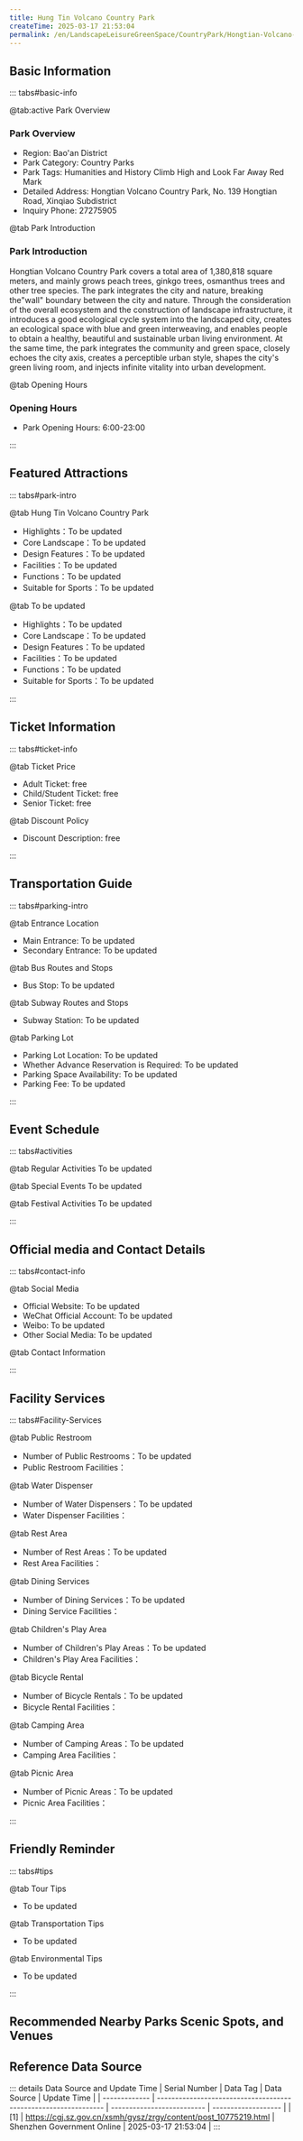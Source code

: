 ```yaml
---
title: Hung Tin Volcano Country Park
createTime: 2025-03-17 21:53:04
permalink: /en/LandscapeLeisureGreenSpace/CountryPark/Hongtian-Volcano-Country-Park/
---
```



<script setup>
import ImageSwiper from '/.vuepress/theme/components/ImageSwiper.vue'
// 轮播图数据
const swiperItems = [
    {
                link: 'https://cgj.sz.gov.cn/img/4/4005/4005948/10775219.png',
                title: 'Hung Tin Volcano Country Park',
                description: '',
                author: 'Shenzhen Government Online',
                date: '2025/03/17'
                },
  {
                link: 'https://cgj.sz.gov.cn/img/4/4005/4005948/10775219.png',
                title: 'Hung Tin Volcano Country Park',
                description: '',
                author: 'Shenzhen Government Online',
                date: '2025/03/17'
                }
]
// 配置项
const swiperConfig = {
  height: 500,
  showInfo: true
}
</script>
<!-- 轮播图组件 -->
<ImageSwiper :items="swiperItems" :config="swiperConfig" />



## Basic Information

::: tabs#basic-info

@tab:active Park Overview
### Park Overview
- Region: Bao'an District
- Park Category: Country Parks
- Park Tags: Humanities and History Climb High and Look Far Away Red Mark
- Detailed Address: Hongtian Volcano Country Park, No. 139 Hongtian Road, Xinqiao Subdistrict
- Inquiry Phone: 27275905

@tab Park Introduction
### Park Introduction
 Hongtian Volcano Country Park covers a total area of 1,380,818 square meters, and mainly grows peach trees, ginkgo trees, osmanthus trees and other tree species. The park integrates the city and nature, breaking the"wall" boundary between the city and nature. Through the consideration of the overall ecosystem and the construction of landscape infrastructure, it introduces a good ecological cycle system into the landscaped city, creates an ecological space with blue and green interweaving, and enables people to obtain a healthy, beautiful and sustainable urban living environment. At the same time, the park integrates the community and green space, closely echoes the city axis, creates a perceptible urban style, shapes the city's green living room, and injects infinite vitality into urban development.

@tab Opening Hours
### Opening Hours
- Park Opening Hours: 6:00-23:00

:::

## Featured Attractions

::: tabs#park-intro

@tab Hung Tin Volcano Country Park
<ImageCard
image="https://cgj.sz.gov.cn/images/index20230710_1.png"
    title="Hung Tin Volcano Country Park"
    description="1. Ciyun Pavilion: First built in the Qing Dynasty, it has a history of more than 300 years and is a Buddhist temple famous in Lingnan. The scenic spot is very popular and is crowded with tourists. It is a holy place for burning incense and worshipping Buddha. 2. Shajing Revolutionary Martyrs Monument: Located in the southeast of Hongtian Volcano Park, it is located at the junction of Shajing and Fuyong Streets. It was built in 2000. The new site is located at the place where seven martyrs of the Dongjiang Column Guerrilla Team died during the Anti-Japanese War. The 'Hongtian Seven Martyrs Tomb' was built, close to the volcano and Guanyin Temple. The monument garden is located on a small hill nearly 100 meters high on the southeast side of Hongtian Volcano. There are stone steps leading to the top of the mountain. The length and width of the monument garden on the top of the mountain are nearly 50 meters, and there are 1.5-meter-high stainless steel guardrails around it."
    date=""
    author="Shenzhen Government Online"
/>


- Highlights：To be updated
- Core Landscape：To be updated
- Design Features：To be updated
- Facilities：To be updated
- Functions：To be updated
- Suitable for Sports：To be updated

@tab To be updated
<ImageCard
image="https://cgj.sz.gov.cn/images/index20230710_1.png"
    title="Hung Tin Volcano Country Park"
    description="1. Ciyun Pavilion: First built in the Qing Dynasty, it has a history of more than 300 years and is a Buddhist temple famous in Lingnan. The scenic spot is very popular and is crowded with tourists. It is a holy place for burning incense and worshipping Buddha. 2. Shajing Revolutionary Martyrs Monument: Located in the southeast of Hongtian Volcano Park, it is located at the junction of Shajing and Fuyong Streets. It was built in 2000. The new site is located at the place where seven martyrs of the Dongjiang Column Guerrilla Team died during the Anti-Japanese War. The 'Hongtian Seven Martyrs Tomb' was built, close to the volcano and Guanyin Temple. The monument garden is located on a small hill nearly 100 meters high on the southeast side of Hongtian Volcano. There are stone steps leading to the top of the mountain. The length and width of the monument garden on the top of the mountain are nearly 50 meters, and there are 1.5-meter-high stainless steel guardrails around it."
    date=""
    author="Shenzhen Government Online"
/>


- Highlights：To be updated
- Core Landscape：To be updated
- Design Features：To be updated
- Facilities：To be updated
- Functions：To be updated
- Suitable for Sports：To be updated

:::

## Ticket Information

::: tabs#ticket-info

@tab Ticket Price
- Adult Ticket: free
- Child/Student Ticket: free
- Senior Ticket: free

@tab Discount Policy
- Discount Description: free

:::

## Transportation Guide

::: tabs#parking-intro

@tab Entrance Location
- Main Entrance: To be updated
- Secondary Entrance: To be updated

@tab Bus Routes and Stops
- Bus Stop: To be updated

@tab Subway Routes and Stops
- Subway Station: To be updated

@tab Parking Lot
- Parking Lot Location: To be updated
- Whether Advance Reservation is Required: To be updated
- Parking Space Availability: To be updated
- Parking Fee: To be updated

:::

## Event Schedule

::: tabs#activities

@tab Regular Activities
To be updated

@tab Special Events
To be updated

@tab Festival Activities
To be updated

:::

## Official media and Contact Details

::: tabs#contact-info

@tab Social Media
- Official Website: To be updated
- WeChat Official Account: To be updated
- Weibo: To be updated
- Other Social Media: To be updated

@tab Contact Information

:::

## Facility Services

::: tabs#Facility-Services

@tab Public Restroom
- Number of Public Restrooms：To be updated
- Public Restroom Facilities：

@tab Water Dispenser
- Number of Water Dispensers：To be updated
- Water Dispenser Facilities：

@tab Rest Area
- Number of Rest Areas：To be updated
- Rest Area Facilities：

@tab Dining Services
- Number of Dining Services：To be updated
- Dining Service Facilities：

@tab Children's Play Area
- Number of Children's Play Areas：To be updated
- Children's Play Area Facilities：

@tab Bicycle Rental
- Number of Bicycle Rentals：To be updated
- Bicycle Rental Facilities：

@tab Camping Area
- Number of Camping Areas：To be updated
- Camping Area Facilities：

@tab Picnic Area
- Number of Picnic Areas：To be updated
- Picnic Area Facilities：

:::

## Friendly Reminder

::: tabs#tips

@tab Tour Tips
- To be updated

@tab Transportation Tips
- To be updated

@tab Environmental Tips
- To be updated

:::

## Recommended Nearby Parks Scenic Spots, and Venues

<CardGrid>
  <ImageCard
        image="https://cgj.sz.gov.cn/img/4/4005/4005685/10774651.jpg"
        title="Wuzhipa Forest Park"
        description="Shenzhen Wuzhiba Forest Park is under the jurisdiction of Shenzhen Park Manageme"
        href="/en/LandscapeLeisureGreenSpace/ForestPark/Wuzhiba-Forest-Park/"
        author="Shenzhen Government Online"
        date="2025/01/02"
      />
      <ImageCard
        image="https://cgj.sz.gov.cn/img/4/4005/4005685/10774651.jpg"
        title="Wuzhipa Forest Park"
        description="Shenzhen Wuzhiba Forest Park is under the jurisdiction of Shenzhen Park Manageme"
        href="/en/LandscapeLeisureGreenSpace/ForestPark/Wuzhiba-Forest-Park/"
        author="Shenzhen Government Online"
        date="2025/01/02"
      />
    </CardGrid>


## Reference Data Source

::: details Data Source and Update Time
| Serial Number | Data Tag                                                        | Data Source                | Update Time         |
| ------------- | --------------------------------------------------------------- | -------------------------- | ------------------- |
| [1]           | https://cgj.sz.gov.cn/xsmh/gysz/zrgy/content/post_10775219.html | Shenzhen Government Online | 2025-03-17 21:53:04 |
:::

